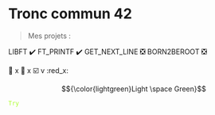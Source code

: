 # Tronc commun 42
> Mes projets :

LIBFT :heavy_check_mark:
FT_PRINTF :heavy_check_mark:
GET_NEXT_LINE :negative_squared_cross_mark:
BORN2BEROOT :negative_squared_cross_mark:


:checkered_flag: x
:crossed_flags: x
:ballot_box_with_check: v
:red_x:


$${\color{lightgreen}Light \space Green}$$

<code style="color : greenyellow">Try</code>

